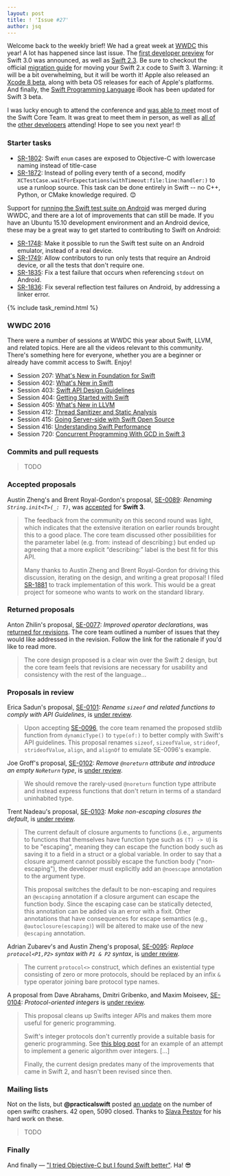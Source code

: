 ```yaml
---
layout: post
title: ! 'Issue #27'
author: jsq
---
```


Welcome back to the weekly brief! We had a great week at [WWDC](https://developer.apple.com/videos/wwdc2016/) this year! A lot has happened since last issue. The [first developer preview](https://swift.org/blog/swift-3-0-preview-1-released/) for Swift 3.0 was announced, as well as [Swift 2.3](https://swift.org/blog/swift-2-3/). Be sure to checkout the official [migration guide](https://swift.org/migration-guide/) for moving your Swift 2.x code to Swift 3. Warning: it will be a bit overwhelming, but it will be worth it! Apple also released an [Xcode 8 beta](https://developer.apple.com/xcode/), along with beta OS releases for each of Apple's platforms. And finally, the [Swift Programming Language](https://itunes.apple.com/gb/book/swift-programming-language/id1002622538?mt=11) iBook has been updated for Swift 3 beta.

I was lucky enough to attend the conference and [was able to meet](https://twitter.com/zats/status/743580771143712768) most of the Swift Core Team. It was great to meet them in person, as well as [all of](https://twitter.com/KrauseFx/status/745682520415444996) the [other developers](https://twitter.com/simjp/status/743981049848307712) attending! Hope to see you next year! 🤓

<!--excerpt-->

### Starter tasks

- [SR-1802](https://bugs.swift.org/browse/SR-1802): Swift `enum` cases are exposed to Objective-C with lowercase naming instead of title-case
- [SR-1872](https://bugs.swift.org/browse/SR-1872): Instead of polling every tenth of a second, modify `XCTestCase.waitForExpectations(withTimeout:file:line:handler:)` to use a runloop source. This task can be done entirely in Swift -- no C++, Python, or CMake knowledge required. 😊

Support for [running the Swift test suite on Android](https://github.com/apple/swift/pull/1714) was merged during WWDC, and there are a lot of improvements that can still be made. If you have an Ubuntu 15.10 development environment and an Android device, these may be a great way to get started to contributing to Swift on Android:

- [SR-1748](https://bugs.swift.org/browse/SR-1748): Make it possible to run the Swift test suite on an Android emulator, instead of a real device.
- [SR-1749](https://bugs.swift.org/browse/SR-1749): Allow contributors to run only tests that require an Android device, or all the tests that don't require one.
- [SR-1835](https://bugs.swift.org/browse/SR-1835): Fix a test failure that occurs when referencing `stdout` on Android.
- [SR-1836](https://bugs.swift.org/browse/SR-1836): Fix several reflection test failures on Android, by addressing a linker error.

{% include task_remind.html %}

### WWDC 2016

There were a number of sessions at WWDC this year about Swift, LLVM, and related topics. Here are all the videos relevant to this community. There's something here for everyone, whether you are a beginner or already have commit access to Swift. Enjoy!

- Session 207: [What's New in Foundation for Swift](https://developer.apple.com/videos/play/wwdc2016/207/)
- Session 402: [What's New in Swift](https://developer.apple.com/videos/play/wwdc2016/402/)
- Session 403: [Swift API Design Guidelines](https://developer.apple.com/videos/play/wwdc2016/403/)
- Session 404: [Getting Started with Swift](https://developer.apple.com/videos/play/wwdc2016/404/)
- Session 405: [What's New in LLVM](https://developer.apple.com/videos/play/wwdc2016/405/)
- Session 412: [Thread Sanitizer and Static Analysis](https://developer.apple.com/videos/play/wwdc2016/412/)
- Session 415: [Going Server-side with Swift Open Source](https://developer.apple.com/videos/play/wwdc2016/415/)
- Session 416: [Understanding Swift Performance](https://developer.apple.com/videos/play/wwdc2016/416/)
- Session 720: [Concurrent Programming With GCD in Swift 3](https://developer.apple.com/videos/play/wwdc2016/720/)

### Commits and pull requests

> TODO

### Accepted proposals

Austin Zheng's and Brent Royal-Gordon's proposal, [SE-0089](https://github.com/apple/swift-evolution/blob/master/proposals/0089-rename-string-reflection-init.md): *Renaming `String.init<T>(_: T)`*, was [accepted](https://lists.swift.org/pipermail/swift-evolution-announce/2016-June/000190.html) for **Swift 3**.

> The feedback from the community on this second round was light, which indicates that the extensive iteration on earlier rounds brought this to a good place.  The core team discussed other possibilities for the parameter label (e.g. from: instead of describing:) but ended up agreeing that a more explicit “describing:” label is the best fit for this API.
>
> Many thanks to Austin Zheng and Brent Royal-Gordon for driving this discussion, iterating on the design, and writing a great proposal!  I filed [SR-1881](https://bugs.swift.org/browse/SR-1881) to track implementation of this work.  This would be a great project for someone who wants to work on the standard library.

### Returned proposals

Anton Zhilin's proposal, [SE-0077](https://github.com/apple/swift-evolution/blob/master/proposals/0077-operator-precedence.md): *Improved operator declarations*, was [returned for revisions](https://lists.swift.org/pipermail/swift-evolution-announce/2016-June/000191.html). The core team outlined a number of issues that they would like addressed in the revision. Follow the link for the rationale if you'd like to read more.

> The core design proposed is a clear win over the Swift 2 design, but the core team feels that revisions are necessary for usability and consistency with the rest of the language...

### Proposals in review

Erica Sadun's proposal, [SE-0101](https://github.com/apple/swift-evolution/blob/master/proposals/0101-standardizing-sizeof-naming.md): *Rename `sizeof` and related functions to comply with API Guidelines*, is [under review](https://lists.swift.org/pipermail/swift-evolution-announce/2016-June/000185.html).

> Upon accepting [SE-0096](https://github.com/apple/swift-evolution/blob/master/proposals/0096-dynamictype.md), the core team renamed the proposed stdlib function from `dynamicType()` to `type(of:)` to better comply with Swift's API guidelines. This proposal renames `sizeof`, `sizeofValue`, `strideof`, `strideofValue`, `align`, and `alignOf` to emulate SE-0096's example.

Joe Groff's proposal, [SE-0102](https://github.com/apple/swift-evolution/blob/master/proposals/0102-noreturn-bottom-type.md): *Remove `@noreturn` attribute and introduce an empty `NoReturn` type*, is [under review](https://lists.swift.org/pipermail/swift-evolution-announce/2016-June/000186.html).

> We should remove the rarely-used `@noreturn` function type attribute and instead express functions that don't return in terms of a standard uninhabited type.

Trent Nadeau's proposal, [SE-0103](https://github.com/apple/swift-evolution/blob/master/proposals/0103-make-noescape-default.md): *Make non-escaping closures the default*, is [under review](https://lists.swift.org/pipermail/swift-evolution-announce/2016-June/000187.html).

> The current default of closure arguments to functions (i.e., arguments to functions that themselves have function type such as `(T) -> U`) is to be "escaping", meaning they can escape the function body such as saving it to a field in a struct or a global variable. In order to say that a closure argument cannot possibly escape the function body ("non-escaping"), the developer must explicitly add an `@noescape` annotation to the argument type.
>
> This proposal switches the default to be non-escaping and requires an `@escaping` annotation if a closure argument can escape the function body. Since the escaping case can be statically detected, this annotation can be added via an error with a fixit. Other annotations that have consequences for escape semantics (e.g., `@autoclosure(escaping)`) will be altered to make use of the new `@escaping` annotation.

Adrian Zubarev's and Austin Zheng's proposal, [SE-0095](https://github.com/apple/swift-evolution/blob/master/proposals/0095-any-as-existential.md): *Replace `protocol<P1,P2>` syntax with `P1 & P2` syntax*, is [under review](https://lists.swift.org/pipermail/swift-evolution-announce/2016-June/000188.html).

> The current `protocol<>` construct, which defines an existential type consisting of zero or more protocols, should be replaced by an infix `&` type operator joining bare protocol type names.

A proposal from Dave Abrahams, Dmitri Gribenko, and Maxim Moiseev, [SE-0104](https://github.com/apple/swift-evolution/blob/master/proposals/0104-improved-integers.md): *Protocol-oriented integers* is [under review](https://lists.swift.org/pipermail/swift-evolution-announce/2016-June/000189.html).

> This proposal cleans up Swifts integer APIs and makes them more useful for generic programming.
>
> Swift's integer protocols don't currently provide a suitable basis for generic programming. See [this blog post](http://blog.krzyzanowskim.com/2015/03/01/swift_madness_of_generic_integer/) for an example of an attempt to implement a generic algorithm over integers. [...]
>
> Finally, the current design predates many of the improvements that came in Swift 2, and hasn't been revised since then.

### Mailing lists

Not on the lists, but **@practicalswift** posted [an update](https://twitter.com/practicalswift/status/745003709264977922) on the number of open swiftc crashers. 42 open, 5090 closed. Thanks to [Slava Pestov](https://twitter.com/slava_pestov) for his hard work on these.

> TODO

### Finally

And finally &mdash; ["I tried Objective-C but I found Swift better"](https://twitter.com/ayanonagon/status/743594792081252352). Ha! 😎
